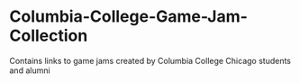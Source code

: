 # Columbia-College-Game-Jam-Collection
Contains links to game jams created by Columbia College Chicago students and alumni
